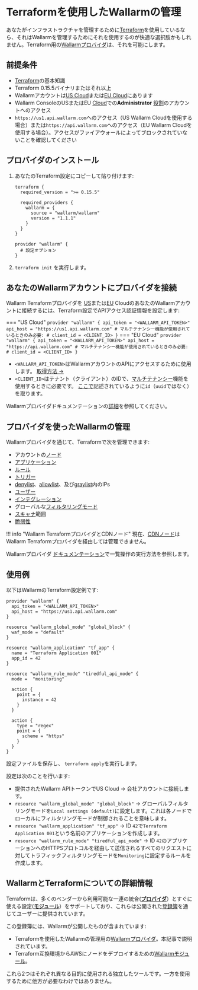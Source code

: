 # Terraformを使用したWallarmの管理

あなたがインフラストラクチャを管理するために[Terraform](https://www.terraform.io/)を使用しているなら、それはWallarmを管理するためにそれを使用するのが快適な選択肢かもしれません。Terraform用の[Wallarmプロバイダ](https://registry.terraform.io/providers/wallarm/wallarm/latest/docs)は、それを可能にします。

## 前提条件

* [Terraform](https://www.terraform.io/)の基本知識
* Terraform 0.15.5バイナリまたはそれ以上
* Wallarmアカウントは[US Cloud](https://us1.my.wallarm.com/)または[EU Cloud](https://my.wallarm.com/)にあります
* Wallarm ConsoleのUSまたはEU [Cloud](../../about-wallarm/overview.ja.md#cloud)での**Administrator** [役割](../../user-guides/settings/users.ja.md#user-roles)のアカウントへのアクセス
* `https://us1.api.wallarm.com`へのアクセス（US Wallarm Cloudを使用する場合）または`https://api.wallarm.com`へのアクセス（EU Wallarm Cloudを使用する場合）。アクセスがファイアウォールによってブロックされていないことを確認してください

## プロバイダのインストール

1. あなたのTerraform設定にコピーして貼り付けます:

    ```
    terraform {
      required_version = ">= 0.15.5"

      required_providers {
        wallarm = {
          source = "wallarm/wallarm"
          version = "1.1.1"
        }
      }
    }

    provider "wallarm" {
      # 設定オプション
    }
    ```

1. `terraform init` を実行します。

## あなたのWallarmアカウントにプロバイダを接続

Wallarm Terraformプロバイダを [US](https://us1.my.wallarm.com/signup)または[EU](https://my.wallarm.com/signup) CloudのあなたのWallarmアカウントに接続するには、Terraform設定でAPIアクセス認証情報を設定します:

=== "US Cloud"
    ```
    provider "wallarm" {
      api_token = "<WALLARM_API_TOKEN>"
      api_host = "https://us1.api.wallarm.com"
      # マルチテナンシー機能が使用されているときのみ必要:
      # client_id = <CLIENT_ID>
    }
    ```
=== "EU Cloud"
    ```
    provider "wallarm" {
      api_token = "<WALLARM_API_TOKEN>"
      api_host = "https://api.wallarm.com"
      # マルチテナンシー機能が使用されているときのみ必要:
      # client_id = <CLIENT_ID>
    }
    ```

* `<WALLARM_API_TOKEN>`はWallarmアカウントのAPIにアクセスするために使用します。 [取得方法 →](../../user-guides/settings/api-tokens.ja.md)
* `<CLIENT_ID>`はテナント（クライアント）のIDで、[マルチテナンシー](../../installation/multi-tenant/overview.ja.md)機能を使用するときに必要です。 [ここで](../../installation/multi-tenant/configure-accounts.ja.md#step-3-create-the-tenant-via-the-wallarm-api)記述されているように`id`（`uuid`ではなく）を取ります。

Wallarmプロバイダドキュメンテーションの[詳細](https://registry.terraform.io/providers/wallarm/wallarm/latest/docs)を参照してください。

## プロバイダを使ったWallarmの管理

Wallarmプロバイダを通じて、Terraformで次を管理できます:

* アカウントの[ノード](../../user-guides/nodes/nodes.ja.md)
* [アプリケーション](../../user-guides/settings/applications.ja.md)
* [ルール](../../user-guides/rules/intro.ja.md)
* [トリガー](../../user-guides/triggers/triggers.ja.md)
* [denylist](../../user-guides/ip-lists/denylist.ja.md)、[allowlist](../../user-guides/ip-lists/allowlist.ja.md)、及び[graylist](../../user-guides/ip-lists/graylist.ja.md)内のIPs
* [ユーザー](../../user-guides/settings/users.ja.md)
* [インテグレーション](../../user-guides/settings/integrations/integrations-intro.ja.md)
* グローバルな[フィルタリングモード](../../admin-en/configure-wallarm-mode.ja.md)
* [スキャナ](../../user-guides/scanner.ja.md)範囲
* [脆弱性](../../user-guides/vulnerabilities.ja.md)

!!! info "Wallarm TerraformプロバイダとCDNノード"
    現在、[CDNノード](../../user-guides/nodes/cdn-node.ja.md)はWallarm Terraformプロバイダを経由しては管理できません。

Wallarmプロバイダ [ドキュメンテーション](https://registry.terraform.io/providers/wallarm/wallarm/latest/docs)で一覧操作の実行方法を参照します。

## 使用例

以下はWallarmのTerraform設定例です:

```
provider "wallarm" {
  api_token = "<WALLARM_API_TOKEN>"
  api_host = "https://us1.api.wallarm.com"
}

resource "wallarm_global_mode" "global_block" {
  waf_mode = "default"
}

resource "wallarm_application" "tf_app" {
  name = "Terraform Application 001"
  app_id = 42
}

resource "wallarm_rule_mode" "tiredful_api_mode" {
  mode =  "monitoring"

  action {
    point = {
      instance = 42
    }
  }

  action {
    type = "regex"
    point = {
      scheme = "https"
    }
  }
}
```

設定ファイルを保存し、 `terraform apply`を実行します。

設定は次のことを行います:

* 提供されたWallarm APIトークンでUS Cloud → 会社アカウントに接続します。
* `resource "wallarm_global_mode" "global_block"` → グローバルフィルタリングモードを`Local settings (default)`に設定します。これは各ノードでローカルにフィルタリングモードが制御されることを意味します。
* `resource "wallarm_application" "tf_app"` → ID `42`で`Terraform Application 001`という名前のアプリケーションを作成します。
* `resource "wallarm_rule_mode" "tiredful_api_mode"` → ID `42`のアプリケーションへのHTTPSプロトコルを経由して送信されるすべてのリクエストに対してトラフィックフィルタリングモードを`Monitoring`に設定するルールを作成します。

## WallarmとTerraformについての詳細情報

Terraformは、多くのベンダーから利用可能な一連の統合([**プロバイダ**](https://www.terraform.io/language/providers)）とすぐに使える設定([**モジュール**](https://www.terraform.io/language/modules)）をサポートしており、これらは公開された[登録簿](https://www.terraform.io/registry#navigating-the-registry)を通じてユーザーに提供されています。

この登録簿には、Wallarmが公開したものが含まれています:

* Terraformを使用したWallarmの管理用の[Wallarmプロバイダ](https://registry.terraform.io/providers/wallarm/wallarm/latest/docs)。本記事で説明されています。
* Terraform互換環境からAWSにノードをデプロイするための[Wallarmモジュール](../../installation/cloud-platforms/aws/terraform-module/overview.ja.md)。

これら2つはそれぞれ異なる目的に使用される独立したツールです。一方を使用するために他方が必要なわけではありません。
